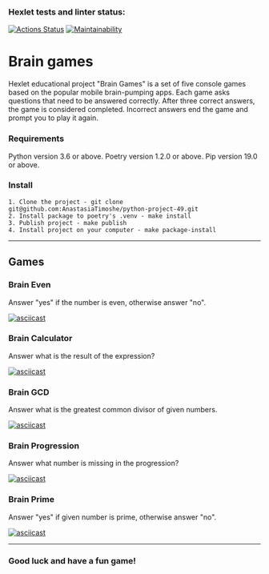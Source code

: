 ### Hexlet tests and linter status:
[![Actions Status](https://github.com/AnastasiaTimoshe/python-project-49/workflows/hexlet-check/badge.svg)](https://github.com/AnastasiaTimoshe/python-project-49/actions)
[![Maintainability](https://api.codeclimate.com/v1/badges/899ebe80c77cd3fc55eb/maintainability)](https://codeclimate.com/github/AnastasiaTimoshe/python-project-49/maintainability)

# Brain games

Hexlet educational project "Brain Games" is a set of five console games based on the popular mobile brain-pumping apps. Each game asks questions that need to be answered correctly. After three correct answers, the game is considered completed. Incorrect answers end the game and prompt you to play it again.

### Requirements
Python version 3.6 or above.
Poetry version 1.2.0 or above.
Pip version 19.0 or above.


### Install
```
1. Clone the project - git clone git@github.com:AnastasiaTimoshe/python-project-49.git
2. Install package to poetry's .venv - make install 
3. Publish project - make publish 
4. Install project on your computer - make package-install
```
---

 ## Games

### Brain Even
Answer "yes" if the number is even, otherwise answer "no".

[![asciicast](https://asciinema.org/a/a2sTXUfeqDxvJy4KJJal43CKe.svg)](https://asciinema.org/a/a2sTXUfeqDxvJy4KJJal43CKe)

### Brain Calculator
Answer what is the result of the expression?

[![asciicast](https://asciinema.org/a/znguksuRp158Hg6XhVJd5GBC5.svg)](https://asciinema.org/a/znguksuRp158Hg6XhVJd5GBC5)

### Brain GCD
Answer what is the greatest common divisor of given numbers.

[![asciicast](https://asciinema.org/a/0wz8G8OuJZ5bXCK0th7O6k1LK.svg)](https://asciinema.org/a/0wz8G8OuJZ5bXCK0th7O6k1LK)

### Brain Progression
Answer what number is missing in the progression?

[![asciicast](https://asciinema.org/a/H1hokdvys9AJKPuDrbeaJxkgI.svg)](https://asciinema.org/a/H1hokdvys9AJKPuDrbeaJxkgI)

### Brain Prime
Answer "yes" if given number is prime, otherwise answer "no".

[![asciicast](https://asciinema.org/a/PqlzoLtEm48Agn1quGifJIxzD.svg)](https://asciinema.org/a/PqlzoLtEm48Agn1quGifJIxzD)

---

### Good luck and have a fun game!